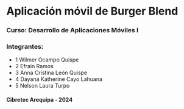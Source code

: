 # Aplicación móvil de Burger Blend

### Curso: Desarrollo de Aplicaciones Móviles I
### Integrantes:
- 1 Wilmer Ocampo Quispe
- 2 Efrain Ramos 
- 3 Anna Cristina León Quispe
- 4 Dayana Katherine Cayo Lahuana
- 5 Nelson Laura Turpo

#### Cibretec Arequipa - 2024
